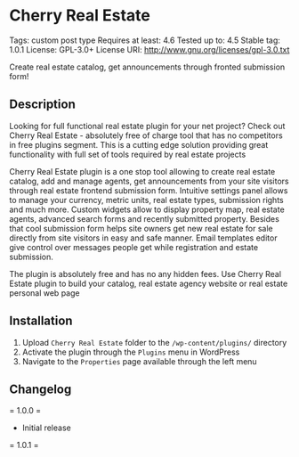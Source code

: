 # Cherry Real Estate #
Tags: custom post type
Requires at least: 4.6
Tested up to: 4.5
Stable tag: 1.0.1
License: GPL-3.0+
License URI: http://www.gnu.org/licenses/gpl-3.0.txt

Create real estate catalog, get announcements through fronted submission form!

## Description ##
Looking for full functional real estate plugin for your net project? Check out Cherry Real Estate - absolutely free of charge tool that has no competitors in free plugins segment. This is a cutting edge solution providing great functionality with full set of tools required by real estate projects

Cherry Real Estate plugin is a one stop tool allowing to create real estate catalog, add and manage agents, get announcements from your site visitors through real estate frontend submission form. Intuitive settings panel allows to manage your currency, metric units, real estate types, submission rights and much more. Custom widgets allow to display property map, real estate agents, advanced search forms and recently submitted property. Besides that cool submission form helps site owners get new real estate for sale directly from site visitors in easy and safe manner. Email templates editor give control over messages people get while registration and estate submission.

The plugin is absolutely free and has no any hidden fees. Use Cherry Real Estate plugin to build your catalog, real estate agency website or real estate personal web page

## Installation ##
1. Upload `Cherry Real Estate` folder to the `/wp-content/plugins/` directory
2. Activate the plugin through the `Plugins` menu in WordPress
3. Navigate to the `Properties` page available through the left menu

## Changelog #
= 1.0.0 =

* Initial release

= 1.0.1 =